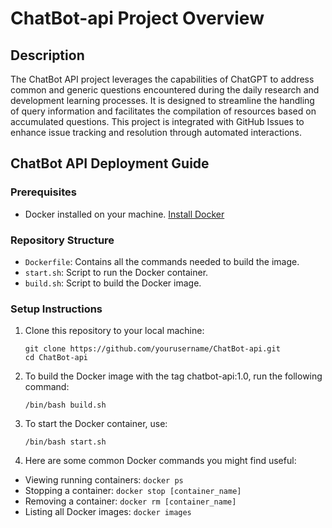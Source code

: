 # ChatBot-api Project Overview
## Description
The ChatBot API project leverages the capabilities of ChatGPT to address common and generic questions encountered during the daily research and development learning processes. It is designed to streamline the handling of query information and facilitates the compilation of resources based on accumulated questions. This project is integrated with GitHub Issues to enhance issue tracking and resolution through automated interactions.

## ChatBot API Deployment Guide
### Prerequisites
- Docker installed on your machine. [Install Docker](https://docs.docker.com/get-docker/)

### Repository Structure
- `Dockerfile`: Contains all the commands needed to build the image.
- `start.sh`: Script to run the Docker container.
- `build.sh`: Script to build the Docker image.

### Setup Instructions
1. Clone this repository to your local machine:
    ```angular2html
    git clone https://github.com/yourusername/ChatBot-api.git
    cd ChatBot-api
    ```
2. To build the Docker image with the tag chatbot-api:1.0, run the following command:
    ```
    /bin/bash build.sh
    ```
3. To start the Docker container, use:
    ```angular2html
    /bin/bash start.sh
    ```
4. Here are some common Docker commands you might find useful:
- Viewing running containers: `docker ps`
- Stopping a container: `docker stop [container_name]`
- Removing a container: `docker rm [container_name]`
- Listing all Docker images: `docker images`

